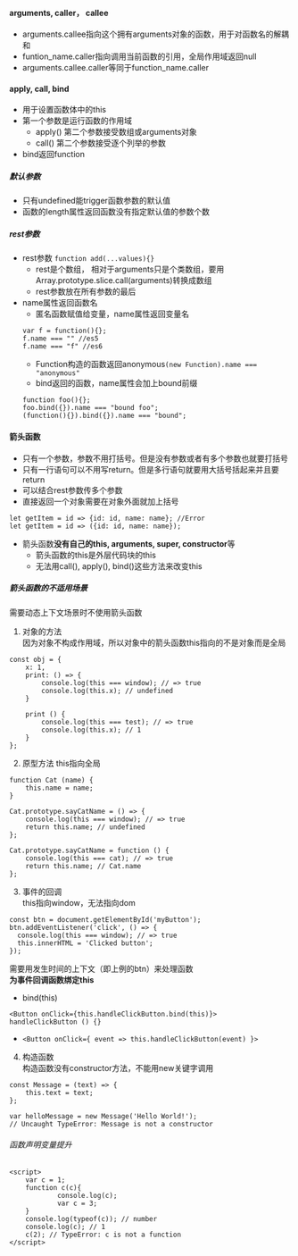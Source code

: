 #### arguments, caller， callee
- arguments.callee指向这个拥有arguments对象的函数，用于对函数名的解耦和 
- funtion_name.caller指向调用当前函数的引用，全局作用域返回null  
- arguments.callee.caller等同于function_name.caller

#### apply, call, bind
- 用于设置函数体中的this 
- 第一个参数是运行函数的作用域
	- apply() 第二个参数接受数组或arguments对象  
	- call() 第二个参数接受逐个列举的参数
- bind返回function

##### 默认参数
- 只有undefined能trigger函数参数的默认值   
- 函数的length属性返回函数没有指定默认值的参数个数   

##### rest参数
- rest参数 ```function add(...values){}```  
	- rest是个数组， 相对于arguments只是个类数组，要用Array.prototype.slice.call(arguments)转换成数组   
	- rest参数放在所有参数的最后  
- name属性返回函数名
	- 匿名函数赋值给变量，name属性返回变量名
	``` 
	var f = function(){}; 
	f.name === "" //es5
	f.name === "f" //es6
	```
	- Function构造的函数返回anonymous```(new Function).name === "anonymous"```   
	- bind返回的函数，name属性会加上bound前缀  
	```
	function foo(){};
	foo.bind({}).name === "bound foo";
	(function(){}).bind({}).name === "bound";
	```  

#### 箭头函数   
- 只有一个参数，参数不用打括号。但是没有参数或者有多个参数也就要打括号  
- 只有一行语句可以不用写return。但是多行语句就要用大括号括起来并且要return    
- 可以结合rest参数传多个参数  
- 直接返回一个对象需要在对象外面就加上括号  
```
let getItem = id => {id: id, name: name}; //Error
let getItem = id => ({id: id, name: name});
```
- 箭头函数**没有自己的this, arguments, super, constructor**等
	- 箭头函数的this是外层代码块的this    
	- 无法用call(), apply(), bind()这些方法来改变this  

##### 箭头函数的不适用场景  
需要动态上下文场景时不使用箭头函数  
1. 对象的方法  
因为对象不构成作用域，所以对象中的箭头函数this指向的不是对象而是全局   
```
const obj = {
    x: 1,
    print: () => {
        console.log(this === window); // => true
        console.log(this.x); // undefined
    }

    print () {
	    console.log(this === test); // => true
	    console.log(this.x); // 1
	}
};
```

2. 原型方法 
this指向全局
```
function Cat (name) {
    this.name = name;
}

Cat.prototype.sayCatName = () => {
    console.log(this === window); // => true
    return this.name; // undefined
};

Cat.prototype.sayCatName = function () {
    console.log(this === cat); // => true
    return this.name; // Cat.name
};
```  
3. 事件的回调  
this指向window，无法指向dom
```
const btn = document.getElementById('myButton');
btn.addEventListener('click', () => {
  console.log(this === window); // => true
  this.innerHTML = 'Clicked button';
});
```
需要用发生时间的上下文（即上例的btn）来处理函数   
**为事件回调函数绑定this**     
- bind(this) 
```
<Button onClick={this.handleClickButton.bind(this)}>
handleClickButton () {}
```   
- ```<Button onClick={ event => this.handleClickButton(event) }>```  
4. 构造函数    
构造函数没有constructor方法，不能用new关键字调用    
```
const Message = (text) => {
    this.text = text;
};

var helloMessage = new Message('Hello World!');
// Uncaught TypeError: Message is not a constructor
```

###### 函数声明变量提升
```
<script>
	var c = 1;
	function c(c){
			console.log(c);
			var c = 3;
	}
	console.log(typeof(c)); // number
	console.log(c); // 1 
	c(2); // TypeError: c is not a function      
</script>
```